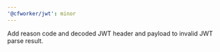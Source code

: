 ```yaml
---
'@cfworker/jwt': minor
---
```


Add reason code and decoded JWT header and payload to invalid JWT parse result.
